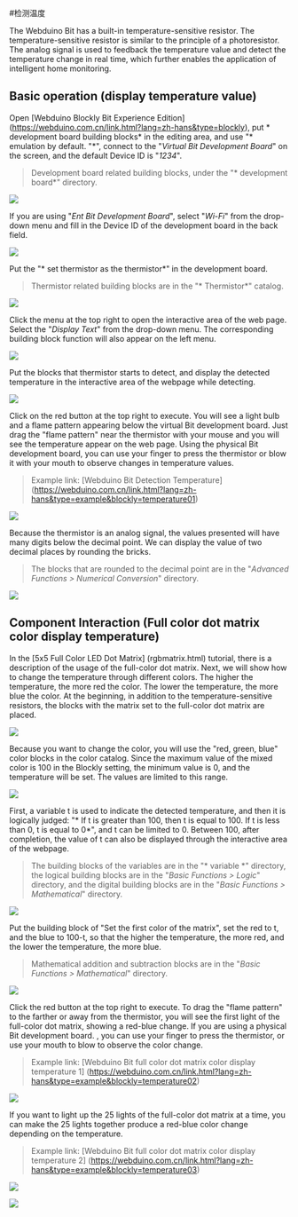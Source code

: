 #检测温度

The Webduino Bit has a built-in temperature-sensitive resistor. The temperature-sensitive resistor is similar to the principle of a photoresistor. The analog signal is used to feedback the temperature value and detect the temperature change in real time, which further enables the application of intelligent home monitoring.

## Basic operation (display temperature value)

Open [Webduino Blockly Bit Experience Edition] (https://webduino.com.cn/link.html?lang=zh-hans&type=blockly), put * development board building blocks* in the editing area, and use "* emulation by default. "*", connect to the "*Virtual Bit Development Board*" on the screen, and the default Device ID is "*1234*".

> Development board related building blocks, under the "* development board*" directory.

![](img/tutorials/zh_cn/rgbmatrix-01.jpg)

If you are using "*Ent Bit Development Board*", select "*Wi-Fi*" from the drop-down menu and fill in the Device ID of the development board in the back field.

![](img/tutorials/zh_cn/rgbmatrix-02.jpg)

Put the "* set thermistor as the thermistor*" in the development board.

> Thermistor related building blocks are in the "* Thermistor*" catalog.

![](img/tutorials/zh_cn/temperature-01.jpg)

Click the menu at the top right to open the interactive area of ​​the web page. Select the "*Display Text*" from the drop-down menu. The corresponding building block function will also appear on the left menu.

![](img/tutorials/zh_cn/temperature-02.jpg)

Put the blocks that thermistor starts to detect, and display the detected temperature in the interactive area of ​​the webpage while detecting.

![](img/tutorials/zh_cn/temperature-03.jpg)

Click on the red button at the top right to execute. You will see a light bulb and a flame pattern appearing below the virtual Bit development board. Just drag the "flame pattern" near the thermistor with your mouse and you will see the temperature appear on the web page. Using the physical Bit development board, you can use your finger to press the thermistor or blow it with your mouth to observe changes in temperature values.

> Example link: [Webduino Bit Detection Temperature] (https://webduino.com.cn/link.html?lang=zh-hans&type=example&blockly=temperature01)

![](img/tutorials/zh_cn/temperature-04.gif)

Because the thermistor is an analog signal, the values ​​presented will have many digits below the decimal point. We can display the value of two decimal places by rounding the bricks.

> The blocks that are rounded to the decimal point are in the "*Advanced Functions > Numerical Conversion*" directory.

![](img/tutorials/zh_cn/temperature-05.jpg)

## Component Interaction (Full color dot matrix color display temperature)

In the [5x5 Full Color LED Dot Matrix] (rgbmatrix.html) tutorial, there is a description of the usage of the full-color dot matrix. Next, we will show how to change the temperature through different colors. The higher the temperature, the more red the color. The lower the temperature, the more blue the color. At the beginning, in addition to the temperature-sensitive resistors, the blocks with the matrix set to the full-color dot matrix are placed.

![](img/tutorials/zh_cn/temperature-06.jpg)

Because you want to change the color, you will use the "red, green, blue" color blocks in the color catalog. Since the maximum value of the mixed color is 100 in the Blockly setting, the minimum value is 0, and the temperature will be set. The values ​​are limited to this range.

![](img/tutorials/zh_cn/temperature-07.jpg)

First, a variable t is used to indicate the detected temperature, and then it is logically judged: "* If t is greater than 100, then t is equal to 100. If t is less than 0, t is equal to 0*", and t can be limited to 0. Between 100, after completion, the value of t can also be displayed through the interactive area of ​​the webpage.

> The building blocks of the variables are in the "* variable *" directory, the logical building blocks are in the "*Basic Functions > Logic*" directory, and the digital building blocks are in the "*Basic Functions > Mathematical*" directory.

![](img/tutorials/zh_cn/temperature-08.jpg)

Put the building block of "Set the first color of the matrix", set the red to t, and the blue to 100-t, so that the higher the temperature, the more red, and the lower the temperature, the more blue.

> Mathematical addition and subtraction blocks are in the "*Basic Functions > Mathematical*" directory.

![](img/tutorials/zh_cn/temperature-09.jpg)

Click the red button at the top right to execute. To drag the "flame pattern" to the farther or away from the thermistor, you will see the first light of the full-color dot matrix, showing a red-blue change. If you are using a physical Bit development board. , you can use your finger to press the thermistor, or use your mouth to blow to observe the color change.

> Example link: [Webduino Bit full color dot matrix color display temperature 1] (https://webduino.com.cn/link.html?lang=zh-hans&type=example&blockly=temperature02)

![](img/tutorials/zh_cn/temperature-10.gif)

If you want to light up the 25 lights of the full-color dot matrix at a time, you can make the 25 lights together produce a red-blue color change depending on the temperature.

> Example link: [Webduino Bit full color dot matrix color display temperature 2] (https://webduino.com.cn/link.html?lang=zh-hans&type=example&blockly=temperature03)

![](img/tutorials/zh_cn/temperature-11.jpg)

![](img/tutorials/zh_cn/temperature-12.gif)